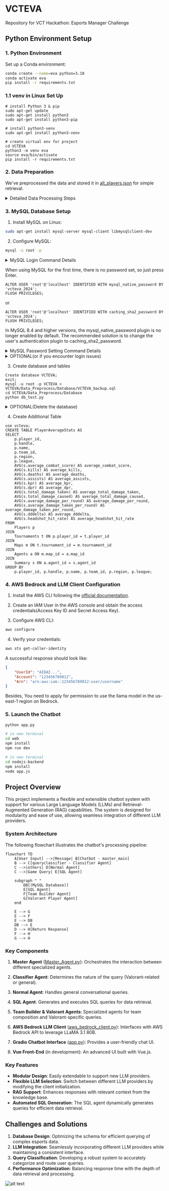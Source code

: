 # VCTEVA
Repository for VCT Hackathon: Esports Manager Challenge

## Python Environment Setup

### 1. Python Environment

Set up a Conda environment:

```bash
conda create --name=eva python=3.10
conda activate eva
pip install -r requirements.txt
```


### 1.1 venv in Linux Set Up
```
# install Python 3 & pip
sudo apt-get update
sudo apt-get install python3
sudo apt-get install python3-pip

# install python3-venv
sudo apt-get install python3-venv

# create virtual env for project
cd VCTEVA
python3 -m venv eva
source eva/bin/activate
pip install -r requirements.txt
```


### 2. Data Preparation

We've preprocessed the data and stored it in [all_players.json](/DATA/all_players.json) for simple retrieval.

<details>
<summary>Detailed Data Processing Steps</summary>

1. Download Dataset From AWS S3 Bucket

```bash
git clone https://github.com/Kleinpenny/VCTEVA.git
cd VCTEVA/Data_Preprocess/
python download_dataset.py
```

2. Preprocess the dataset:

```bash
python main.py
```

Our preprocessing pipeline involves:
- Extracting all unique players from all leagues/esports-data
- Iterating through all games to compile player statistics
- Aggregating data on agents, KDA, and other relevant metrics

3. The processed data is stored in [all_players.json](/DATA/all_players.json), containing comprehensive match data for all players.
</details>

### 3. MySQL Database Setup

1. Install MySQL on Linux:

```bash
sudo apt-get install mysql-server mysql-client libmysqlclient-dev
```

2. Configure MySQL:

```bash
mysql -u root -p
```
<details>
<summary>MySQL Login Command Details</summary>

When using the command `mysql -u root -p`, you will be prompted to enter the MySQL root user's password. This command:
- `-u root`: Specifies logging in as the root user
- `-p`: Tells MySQL to prompt for a password
</details>


When using MySQL for the first time, there is no password set, so just press Enter.
```mysql
ALTER USER 'root'@'localhost' IDENTIFIED WITH mysql_native_password BY 'vcteva_2024';
FLUSH PRIVILEGES;
```
or 
```mysql
ALTER USER 'root'@'localhost' IDENTIFIED WITH caching_sha2_password BY 'vcteva_2024';
FLUSH PRIVILEGES;
```
In MySQL 8.4 and higher versions, the mysql_native_password plugin is no longer enabled by default. The recommended solution is to change the user's authentication plugin to caching_sha2_password.
<details>
<summary>MySQL Password Setting Command Details</summary>
This command does two things:

1. `ALTER USER 'root'@'localhost' IDENTIFIED WITH mysql_native_password BY 'vcteva_2024';`
   - Changes the authentication method for the root user to mysql_native_password
   - Sets the password for root user to 'vcteva_2024'
   - '@localhost' means this user can only connect from the local machine

2. `FLUSH PRIVILEGES;`
   - Reloads the grant tables in the mysql database
   - Makes the privilege changes take effect immediately without restarting MySQL
</details>
<details>
  <summary>OPTIONAL(or if you encounter login issues)</summary>

- If you need more users, you can create an account like 'admin' and set a password for it:

````mysql
CREATE USER 'admin'@'localhost' IDENTIFIED BY 'PASSWORD';
GRANT ALL PRIVILEGES ON *.* TO 'admin'@'localhost' WITH GRANT OPTION;
FLUSH PRIVILEGES;
````
This command sequence:

1. `CREATE USER 'admin'@'localhost' IDENTIFIED BY 'PASSWORD';`
   - Creates a new user named 'admin' who can only connect from localhost
   - Sets their password to 'PASSWORD' (you should replace this with a secure password)

2. `GRANT ALL PRIVILEGES ON *.* TO 'admin'@'localhost' WITH GRANT OPTION;`
   - Gives the admin user full privileges on all databases (*.*)
   - 'WITH GRANT OPTION' allows admin to grant privileges to other users
   
3. `FLUSH PRIVILEGES;`
   - Reloads the privilege tables immediately
   - Ensures the new privileges take effect without restarting MySQL


- If you forget the password for the `root` or `admin` user，you can try the following steps to reset it:
  -  First, stop the MySQL service:
     ```bash
     sudo systemctl stop mysql
     ```
  - Then start MySQL in skip-grant-tables mode:
     ```bash
     sudo mysqld_safe --skip-grant-tables &
     ```
  - Log in to MySQL again, this time without a password:
    ```bash
    mysql -u root
    ```
    
  - Once logged in, reset the password for the `admin` or `root` user:
    ```mysql
    ALTER USER 'root'@'localhost' IDENTIFIED BY 'new_password';
    FLUSH PRIVILEGES;
    ```
  - Finally, restart the MySQL service:
    ```bash
    sudo systemctl start mysql
    ```
</details>

3. Create database and tables
```mysql
Create database VCTEVA;
exit;
mysql -u root -p VCTEVA < VCTEVA/Data_Preprocess/Database/VCTEVA_backup.sql
cd VCTEVA/Data_Preprocess/Database
python db_test.py
```

<details>
  <summary>OPTIONAL(Delete the database)</summary>
```sql
SET FOREIGN_KEY_CHECKS = 0;
USE VCTEVA;
DELETE FROM PerformanceDetails;
DELETE FROM Summary;
DELETE FROM Agents;
DELETE FROM Maps;
DELETE FROM Tournaments;
DELETE FROM Players;
DELETE FROM DamageDetails;
SET FOREIGN_KEY_CHECKS = 1;
```

</details>

4. Create Additional Table
```mysql
use vcteva;
CREATE TABLE PlayerAverageStats AS
SELECT 
    p.player_id,
    p.handle,
    p.name,
    p.team_id,
    p.region,
    p.league,
    AVG(s.average_combat_score) AS average_combat_score,
    AVG(s.kills) AS average_kills,
    AVG(s.deaths) AS average_deaths,
    AVG(s.assists) AS average_assists,
    AVG(s.kpr) AS average_kpr,
    AVG(s.dpr) AS average_dpr,
    AVG(s.total_damage_taken) AS average_total_damage_taken,
    AVG(s.total_damage_caused) AS average_total_damage_caused,
    AVG(s.average_damage_per_round) AS average_damage_per_round,
    AVG(s.average_damage_taken_per_round) AS average_damage_taken_per_round,
    AVG(s.dddelta) AS average_dddelta,
    AVG(s.headshot_hit_rate) AS average_headshot_hit_rate
FROM 
    Players p
JOIN 
    Tournaments t ON p.player_id = t.player_id
JOIN 
    Maps m ON t.tournament_id = m.tournament_id
JOIN 
    Agents a ON m.map_id = a.map_id
JOIN 
    Summary s ON a.agent_id = s.agent_id
GROUP BY 
    p.player_id, p.handle, p.name, p.team_id, p.region, p.league;
```

### 4. AWS Bedrock and LLM Client Configuration

1. Install the AWS CLI following the [official documentation](https://docs.aws.amazon.com/cli/latest/userguide/getting-started-install.html).

2. Create an IAM User in the AWS console and obtain the access credentials(Access Key ID and Secret Access Key).

3. Configure AWS CLI:

```bash
aws configure
```

4. Verify your credentials:

```bash
aws sts get-caller-identity
```

A successful response should look like:

```json
{
    "UserId": "AIDAI...",
    "Account": "123456789012",
    "Arn": "arn:aws:iam::123456789012:user/username"
}
```
Besides, You need to apply for permission to use the llama model in the us-east-1 region on Bedrock.

### 5. Launch the Chatbot

```bash
python app.py

# in new terminal
cd web
npm install
npm run dev

# in new terminal
cd nodejs-backend
npm install
node app.js
```

## Project Overview

This project implements a flexible and extensible chatbot system with support for various Large Language Models (LLMs) and Retrieval-Augmented Generation (RAG) capabilities. The system is designed for modularity and ease of use, allowing seamless integration of different LLM providers.

### System Architecture

The following flowchart illustrates the chatbot's processing pipeline:

```mermaid
flowchart TD
    A[User Input] -->|Message| B[Chatbot - master_main]
    B --> C[queryclassifier - Classifier Agent]
    C -->|others| D[Normal Agent]
    C -->|Game Query| E[SQL Agent]
    
    subgraph " "
        DB[(MySQL Database)]
        E[SQL Agent]
        F[Team Builder Agent]
        G[Valorant Player Agent]
    end

    E --> G
    E --> F
    E --> DB
    DB --> E
    D --> H[Return Response]
    F --> H
    G --> H
```

### Key Components

1. **Master Agent** ([Master_Agent.py](chatbot/master_agent.py)): Orchestrates the interaction between different specialized agents.

2. **Classifier Agent**: Determines the nature of the query (Valorant-related or general).

3. **Normal Agent**: Handles general conversational queries.

4. **SQL Agent**: Generates and executes SQL queries for data retrieval.

5. **Team Builder & Valorant Agents**: Specialized agents for team composition and Valorant-specific queries.

6. **AWS Bedrock LLM Client** ([aws_bedrock_client.py](/llm/aws_bedrock.py)): Interfaces with AWS Bedrock API to leverage LLaMA 3.1 80B.

7. **Gradio Chatbot Interface** ([app.py](app.py)): Provides a user-friendly chat UI.

8. **Vue Front-End** (in development): An advanced UI built with Vue.js.

### Key Features

- **Modular Design**: Easily extendable to support new LLM providers.
- **Flexible LLM Selection**: Switch between different LLM providers by modifying the client initialization.
- **RAG Support**: Enhances responses with relevant context from the knowledge base.
- **Automated SQL Generation**: The SQL agent dynamically generates queries for efficient data retrieval.

## Challenges and Solutions

1. **Database Design**: Optimizing the schema for efficient querying of complex esports data.
2. **LLM Integration**: Seamlessly incorporating different LLM providers while maintaining a consistent interface.
3. **Query Classification**: Developing a robust system to accurately categorize and route user queries.
4. **Performance Optimization**: Balancing response time with the depth of data retrieval and processing.

![alt text](image.png)
